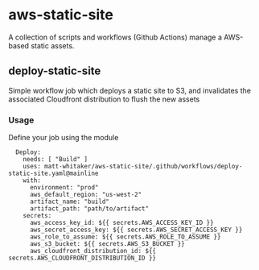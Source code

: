# aws-static-site

A collection of scripts and workflows (Github Actions) manage a AWS-based static assets.

## deploy-static-site

Simple workflow job which deploys a static site to S3, and invalidates the associated Cloudfront distribution to flush the new assets

### Usage

Define your job using the module
```
  Deploy:
    needs: [ "Build" ]
    uses: matt-whitaker/aws-static-site/.github/workflows/deploy-static-site.yaml@mainline
    with:
      environment: "prod"
      aws_default_region: "us-west-2"
      artifact_name: "build"
      artifact_path: "path/to/artifact"
    secrets:
      aws_access_key_id: ${{ secrets.AWS_ACCESS_KEY_ID }}
      aws_secret_access_key: ${{ secrets.AWS_SECRET_ACCESS_KEY }}
      aws_role_to_assume: ${{ secrets.AWS_ROLE_TO_ASSUME }}
      aws_s3_bucket: ${{ secrets.AWS_S3_BUCKET }}
      aws_cloudfront_distribution_id: ${{ secrets.AWS_CLOUDFRONT_DISTRIBUTION_ID }}
```
